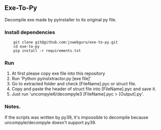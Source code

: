 ## Exe-To-Py

Decompile exe made by pyInstaller to its original py file.

### Install dependencies

```command
    git clone git@github.com:jswebguru/exe-to-py.git
    cd exe-to-py
    pip install -r requirements.txt
```

### Run
1. At first please copy exe file into this repository
2. Run 'Python pyinstxtractor.py [exe file]'
3. Go to extracted folder and check [FileName].pyc or struct file.
4. Copy and paste the header of struct file into [FileName].pyc and save it.
5. Just run 'uncompyle6/decompyle3 [FileName].pyc > [Output].py'.

### Notes.
If the scripts was written by py39, it's impossible to decompile because uncompyle/decompyle doesn't support py39.
